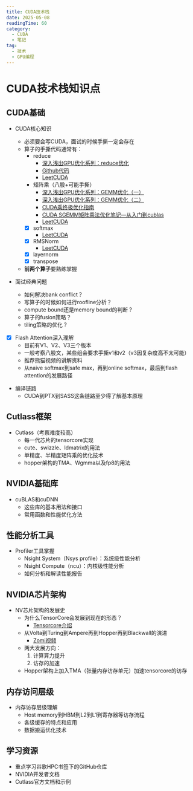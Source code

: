 ```yaml
---
title: CUDA技术栈
date: 2025-05-08
readingTime: 60
category:
  - CUDA
  - 笔记
tag:
  - 技术
  - GPU编程
---
```


# CUDA技术栈知识点

## CUDA基础
- CUDA核心知识
  - 必须要会写CUDA，面试的时候手撕一定会存在
  - 算子的手撕代码通常有：
    - reduce
        - [深入浅出GPU优化系列：reduce优化](https://zhuanlan.zhihu.com/p/426978026)
        - [Github代码](https://github.com/Liu-xiandong/How_to_optimize_in_GPU/blob/master/README.md)
        - [LeetCUDA](https://github.com/xlite-dev/LeetCUDA/tree/main/kernels/reduce)
    - 矩阵乘（八股+可能手撕）
        - [深入浅出GPU优化系列：GEMM优化（一）](https://zhuanlan.zhihu.com/p/435908830)
        - [深入浅出GPU优化系列：GEMM优化（二）](https://zhuanlan.zhihu.com/p/442930482)   
        - [CUDA乘终极优化指南](https://zhuanlan.zhihu.com/p/410278370)
        - [CUDA SGEMM矩阵乘法优化笔记—从入门到cublas](https://zhuanlan.zhihu.com/p/518857175) 
        - [LeetCUDA](https://github.com/xlite-dev/LeetCUDA/tree/main/kernels/hgemm)
    - [x] softmax
        - [LeetCUDA](https://github.com/xlite-dev/LeetCUDA/tree/main/kernels/softmax)
    - [x] RMSNorm 
        - [LeetCUDA](https://github.com/xlite-dev/LeetCUDA/tree/main/kernels/rms-norm)
    - [x] layernorm
    - [x] transpose
  - **前两个算子**要熟练掌握

- 面试经典问题
  - 如何解决bank conflict？
  - 写算子的时候如何进行roofline分析？
  - compute bound还是memory bound的判断？
  - 算子的fusion策略？
  - tiling策略的优化？

- [x] Flash Attention深入理解
  - 目前有V1、V2、V3三个版本
  - 一般考察八股文，某些组会要求手撕v1和v2（v3因复杂度高不太可能）
  - 推荐熊猫视频的讲解资料
  - 从naive softmax到safe max，再到online softmax，最后到flash attention的发展路径

- 编译链路
  - CUDA到PTX到SASS这条链路至少得了解基本原理

## Cutlass框架
- Cutlass（考察难度较高）
  - 每一代芯片的tensorcore实现
  - cute、swizzle、ldmatrix的用法
  - 单精度、半精度矩阵乘的优化技术
  - hopper架构的TMA、Wgmma以及fp8的用法

## NVIDIA基础库
- cuBLAS和cuDNN
  - 这些库的基本用法和接口
  - 常用函数和性能优化方法

## 性能分析工具
- Profiler工具掌握
  - Nsight System（Nsys profile）：系统级性能分析
  - Nsight Compute（ncu）：内核级性能分析
  - 如何分析和解读性能报告

## NVIDIA芯片架构
- NV芯片架构的发展史
  - 为什么TensorCore会发展到现在的形态？
    - [Tensorcore介绍](https://github.com/chenzomi12/AISystem/tree/main/02Hardware/04NVIDIA)
  - 从Volta到Turing到Ampere再到Hopper再到Blackwall的演进
    - [Zomi视频](https://www.bilibili.com/video/BV1mm4y1C7fg?spm_id_from=333.788.videopod.sections&vd_source=f058beebb64c488b55915da416ee6086)
  - 两大发展方向：
    1. 计算算力提升
    2. 访存的加速
  - Hopper架构上加入TMA（张量内存访存单元）加速tensorcore的访存

## 内存访问层级
- 内存访存层级理解
  - Host memory到HBM到L2到L1到寄存器等访存流程
  - 各级缓存的特点和应用
  - 数据搬运优化技术

## 学习资源
- 重点学习谷歌HPC书签下的GitHub仓库
- NVIDIA开发者文档
- Cutlass官方文档和示例 